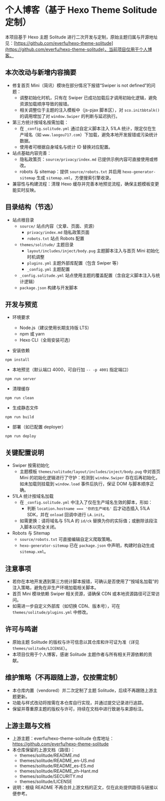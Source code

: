 # 个人博客（基于 Hexo Theme Solitude 定制）

本项目基于 Hexo 主题 Solitude 进行二次开发与定制，原始主题归属与开源地址见：[https://github.com/everfu/hexo-theme-solitude](https://github.com/everfu/hexo-theme-solitude)，当前项目仅用于个人博客。 

## 本次改动与新增内容摘要

- 修复首页 Mini（简讯）模块在部分情况下报错“Swiper is not defined”的问题：
  - 调整初始化时机，只有在 Swiper 已成功加载后才调用初始化逻辑，避免资源加载顺序导致的报错。
  - 相关调整位于主题的注入模板中（js-pjax 脚本区），对 `sco.initbbtalk()` 的调用增加了对 `window.Swiper` 的判断与延迟执行。
- 第三方统计按域名按需加载：
  - 在 `_config.solitude.yml` 通过自定义脚本注入 51LA 统计，限定仅在生产域名（如 `www.laogou717.com`）下加载，避免本地开发报错或污染统计数据。
  - 使用者可根据自身域名与统计 ID 替换对应配置。
- 站点基础内容完善：
  - 隐私政策页：`source/privacy/index.md` 已提供示例内容可直接使用或修改。
  - robots 与 sitemap：提供 `source/robots.txt` 并启用 `hexo-generator-sitemap` 生成 `sitemap.xml`，方便搜索引擎收录。
- 兼容性与构建流程：清理 Hexo 缓存并完善本地预览流程，确保主题模板变更能实时反映。

## 目录结构（节选）

- 站点根目录
  - `source/` 站点内容（文章、页面、资源）
    - `privacy/index.md` 隐私政策页面
    - `robots.txt` 站点 Robots 配置
  - `themes/solitude/` 主题目录
    - `layout/includes/inject/body.pug` 主题脚本注入与首页 Mini 初始化时机调整
    - `plugins.yml` 主题外部库配置（包含 Swiper 等）
    - `_config.yml` 主题配置
  - `_config.solitude.yml` 站点使用主题的覆盖配置（含自定义脚本注入与统计逻辑）
  - `package.json` 构建与开发脚本

## 开发与预览

- 环境要求
  - Node.js（建议使用长期支持版 LTS）
  - npm 或 yarn
  - Hexo CLI（全局安装可选）

- 安装依赖

```
npm install
```

- 本地预览（默认端口 4000，可自行加 `-- -p 4001` 指定端口）

```
npm run server
```

- 清理缓存

```
npm run clean
```

- 生成静态文件

```
npm run build
```

- 部署（如已配置 deployer）

```
npm run deploy
```

## 关键配置说明

- Swiper 按需初始化
  - 主题模板 `themes/solitude/layout/includes/inject/body.pug` 中对首页 Mini 的初始化逻辑进行了守护：检测到 `window.Swiper` 存在后再初始化，如未加载则挂载到 `window.load` 事件后执行，保证 DOM 与脚本顺序正确。
- 51LA 统计按域名加载
  - 在 `_config.solitude.yml` 中注入了仅在生产域名生效的脚本，形如：
    - 判断 `location.hostname === '你的生产域名'` 后才动态插入 51LA SDK，并在 `onload` 回调中进行 `LA.init`。
  - 如需更换：请将域名与 51LA 的 `id/ck` 替换为你的实际值；或删除该段注入脚本以完全关闭。
- Robots 与 Sitemap
  - `source/robots.txt` 可直接编辑自定义爬取策略。
  - `hexo-generator-sitemap` 已在 `package.json` 中声明，构建时自动生成 `sitemap.xml`。

## 注意事项

- 若你在本地开发遇到第三方统计脚本报错，可确认是否使用了“按域名加载”的注入策略，避免在非生产环境加载相关脚本。
- 首页 Mini 模块依赖 Swiper 相关资源，请确保 CDN 或本地资源路径可正常访问。
- 如需进一步自定义外部库（如切换 CDN、版本号），可在 `themes/solitude/plugins.yml` 中修改。

## 许可与鸣谢

- 原始主题 Solitude 的版权与许可信息以其仓库和许可证为准（详见 `themes/solitude/LICENSE`）。
- 本项目仅用于个人博客，感谢 Solitude 主题作者与所有相关开源依赖的贡献。

## 维护策略（不再跟随上游，仅按需定制）

- 本仓库内置（vendored）并二次定制了主题 Solitude，后续不再跟随上游主题更新。
- 功能与样式改动将按需在本仓库自行实现，并通过提交记录进行追踪。
- 保留并尊重原主题的版权与许可，持续在文档中进行致谢与来源标注。

## 上游主题与文档

- 上游主题：everfu/hexo-theme-solitude 仓库地址：https://github.com/everfu/hexo-theme-solitude
- 本仓库保留的上游文档（路径）：
  - themes/solitude/README.md
  - themes/solitude/README_en-US.md
  - themes/solitude/README_es-ES.md
  - themes/solitude/README_zh-Hant.md
  - themes/solitude/SECURITY.md
  - themes/solitude/LICENSE
- 说明：根级 README 不再合并上游文档的正文，仅在此处提供路径与链接以便参考。